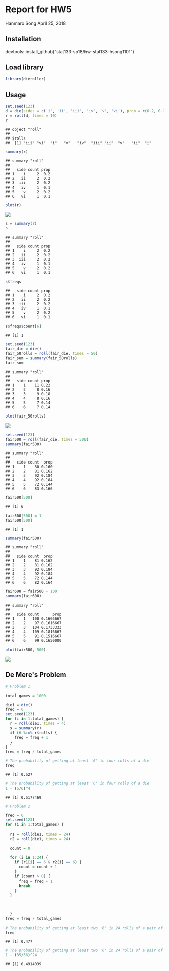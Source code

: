 Report for HW5
================
Hanmaro Song
April 25, 2018

Installation
------------

devtools::install\_github("stat133-sp18/hw-stat133-hsong1101")

Load library
------------

``` r
library(dieroller)
```

Usage
-----

``` r
set.seed(123)
d = die(sides = c('i', 'ii', 'iii', 'iv', 'v', 'vi'), prob = c(0.2, 0.2, 0.3, 0.1, 0.1, 0.1))
r = roll(d, times = 10)
r
```

    ## object "roll"
    ## 
    ## $rolls
    ##  [1] "iii" "vi"  "i"   "v"   "iv"  "iii" "ii"  "v"   "ii"  "i"

``` r
summary(r)
```

    ## summary "roll"
    ## 
    ##   side count prop
    ## 1    i     2  0.2
    ## 2   ii     2  0.2
    ## 3  iii     2  0.2
    ## 4   iv     1  0.1
    ## 5    v     2  0.2
    ## 6   vi     1  0.1

``` r
plot(r)
```

![](dieroller-report_files/figure-markdown_github/unnamed-chunk-2-1.png)

``` r
s = summary(r)
s
```

    ## summary "roll"
    ## 
    ##   side count prop
    ## 1    i     2  0.2
    ## 2   ii     2  0.2
    ## 3  iii     2  0.2
    ## 4   iv     1  0.1
    ## 5    v     2  0.2
    ## 6   vi     1  0.1

``` r
s$freqs
```

    ##   side count prop
    ## 1    i     2  0.2
    ## 2   ii     2  0.2
    ## 3  iii     2  0.2
    ## 4   iv     1  0.1
    ## 5    v     2  0.2
    ## 6   vi     1  0.1

``` r
s$freqs$count[6]
```

    ## [1] 1

``` r
set.seed(123)
fair_die = die()
fair_50rolls = roll(fair_die, times = 50)
fair_sum = summary(fair_50rolls)
fair_sum
```

    ## summary "roll"
    ## 
    ##   side count prop
    ## 1    1    11 0.22
    ## 2    2     8 0.16
    ## 3    3     9 0.18
    ## 4    4     8 0.16
    ## 5    5     7 0.14
    ## 6    6     7 0.14

``` r
plot(fair_50rolls)
```

![](dieroller-report_files/figure-markdown_github/unnamed-chunk-2-2.png)

``` r
set.seed(123)
fair500 = roll(fair_die, times = 500)
summary(fair500)
```

    ## summary "roll"
    ## 
    ##   side count  prop
    ## 1    1    80 0.160
    ## 2    2    81 0.162
    ## 3    3    92 0.184
    ## 4    4    92 0.184
    ## 5    5    72 0.144
    ## 6    6    83 0.166

``` r
fair500[500]
```

    ## [1] 6

``` r
fair500[500] = 1
fair500[500]
```

    ## [1] 1

``` r
summary(fair500)
```

    ## summary "roll"
    ## 
    ##   side count  prop
    ## 1    1    81 0.162
    ## 2    2    81 0.162
    ## 3    3    92 0.184
    ## 4    4    92 0.184
    ## 5    5    72 0.144
    ## 6    6    82 0.164

``` r
fair600 = fair500 + 100
summary(fair600)
```

    ## summary "roll"
    ## 
    ##   side count      prop
    ## 1    1   100 0.1666667
    ## 2    2    97 0.1616667
    ## 3    3   104 0.1733333
    ## 4    4   109 0.1816667
    ## 5    5    91 0.1516667
    ## 6    6    99 0.1650000

``` r
plot(fair500, 500)
```

![](dieroller-report_files/figure-markdown_github/unnamed-chunk-2-3.png)

De Mere's Problem
-----------------

``` r
# Problem 1

total_games = 1000

die1 = die()
freq = 0
set.seed(123)
for (i in 1:total_games) {
  r = roll(die1, times = 4)
  s = summary(r)
  if (6 %in% r$rolls) {
    freq = freq + 1
  }
}
freq = freq / total_games

# The probability of getting at least '6' in four rolls of a die
freq
```

    ## [1] 0.527

``` r
# The probability of getting at least '6' in four rolls of a die
1 - (5/6)^4
```

    ## [1] 0.5177469

``` r
# Problem 2

freq = 0
set.seed(123)
for (i in 1:total_games) {
  
  r1 = roll(die1, times = 24)
  r2 = roll(die1, times = 24)
  
  count = 0
  
  for (i in 1:24) {
    if (r1[i] == 6 & r2[i] == 6) {
      count = count + 1
    }
    if (count > 0) {
      freq = freq + 1
      break
    }
  }
  
  
  
  }
freq = freq / total_games

# The probability of getting at least two '6' in 24 rolls of a pair of a die
freq
```

    ## [1] 0.477

``` r
# The probability of getting at least two '6' in 24 rolls of a pair of a die
1 - (35/36)^24
```

    ## [1] 0.4914039
